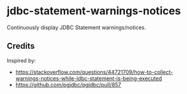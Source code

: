 # jdbc-statement-warnings-notices

Continuously display JDBC Statement warnings/notices.

## Credits

Inspired by:

* https://stackoverflow.com/questions/44721709/how-to-collect-warnings-notices-while-jdbc-statement-is-being-executed
* https://github.com/pgjdbc/pgjdbc/pull/857